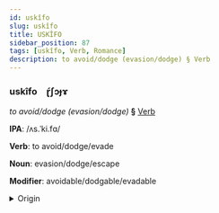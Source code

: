 ```yaml
---
id: uskîfo
slug: uskîfo
title: USKÎFO
sidebar_position: 87
tags: [uskîfo, Verb, Romance]
description: to avoid/dodge (evasion/dodge) § Verb
---
```


### uskîfo&emsp;<span kind="abugida">ɽ́ʃɔɟɤ</span>

*to avoid/dodge (evasion/dodge)* **§** [Verb](../../tags/Verb)

**IPA**: /ʌs.ˈki.fɑ/

**Verb**: to avoid/dodge/evade

**Noun**: evasion/dodge/escape

**Modifier**: avoidable/dodgable/evadable

<details>
    <summary>Origin</summary>
    Catalan esquivar [əs.kiˈva]<br/>
    <em>Romance Language Family</em>
</details>